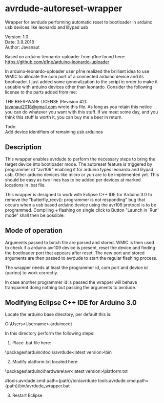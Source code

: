 # avrdude-autoreset-wrapper
Wrapper for avrdude performing automatic reset to bootloader in arduino usb devices like leonardo and lilypad usb

Version: 1.0<br/>
Date: 3.9.2018<br/>
Author: Javanaut<br/>

Based on arduino-leonardo-uploader from p1ne found here:<br/>
https://github.com/p1ne/arduino-leonardo-uploader

In arduino-leonardo-uploader user p1ne realized the brilliant idea to use WMIC to allocate the com port of a connected arduino device and its bootloader. I just added some generalization to the script in order to make it usuable with arduino devices other than leonardo. Consider the following license to the parts added from me:

THE BEER-WARE LICENSE (Revision 42):<br/>
<javanaut2018@gmail.com> wrote this file. As long as you retain this notice you can do whatever you want with this stuff. If we meet some day, and you think this stuff is worth it, you can buy me a beer in return.

Todo:<br/>
Add device identifiers of remaining usb arduinos

Description
-----------

This wrapper enables avrdude to perform the necessary steps to bring the target device into bootloader mode. The autoreset feature is triggered by programmer id "avr109" enabling it for arduino types leonardo and lilypad usb. Other arduino devices like micro or yun are to be implemented yet. This should be easy as two lines has to be added per devices at marked locations in .bat file.

This wrapper is designed to work with Eclipse C++ IDE for Arduino 3.0 to remove the "butterfly_recv(): programmer is not responding" bug that occurs when a usb based arduino device using the avr109 protocol is to be programmed. Compiling + flashing on single click to Button "Launch in 'Run' mode" shall then be possible.

Mode of operation
-----------------

Arguments passed to batch file are parsed and stored. WMIC is then used to check if a arduino avr109 device is present, reset the device and finding the bootloader port that appears after reset. The new port and stored arguments are then passed to avrdude to start the regular flashing process.

The wrapper needs at least the programmer id, com port and device id (partno) to work correctly.

In case another programmer id is passed the wrapper will behave transparent doing nothing but passing the arguments to avrdude.

Modifying Eclipse C++ IDE for Arduino 3.0
-----------------------------------------

Locate the arduino base directory, per default this is:

C:\Users\<Username>\.arduinocdt

In this directory perform the following steps:

1. Place .bat file here:

\packages\arduino\tools\avrdude\<latest version>\bin

2. Modify platform.txt located here:

\packages\arduino\hardware\avr\<latest version>\platform.txt

#tools.avrdude.cmd.path={path}/bin/avrdude
tools.avrdude.cmd.path={path}/bin/avrdude_wrapper.bat

3. Restart Eclipse
